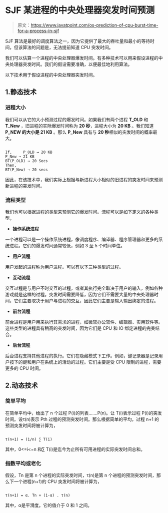 # SJF 某进程的中央处理器突发时间预测

> 原文：<https://www.javatpoint.com/os-prediction-of-cpu-burst-time-for-a-process-in-sjf>

SJF 算法是最好的调度算法之一，因为它提供了最大的吞吐量和最小的等待时间，但该算法的问题是，无法提前知道 CPU 突发时间。

我们可以估算一个进程的中央处理器爆发时间。有多种技术可以用来假设进程的中央处理器突发时间。我们的假设需要准确，以便最佳地利用算法。

以下技术用于假设进程的中央处理器突发时间。

## 1.静态技术

### 进程大小

我们可以从它的大小预测过程的爆发时间。如果我们有两个进程 **T_OLD** 和 **T_New** ，旧进程的实际爆发时间称为 **20 秒**，进程大小为 **20 KB** 。我们知道 **P_NEW 的大小是 21 KB** 。那么 **P_New** 具有与 **20 秒**相似的突发时间的概率最大。

```

If,     P_OLD → 20 KB 
P_New → 21 KB 
BT(P_OLD) → 20 Secs
Then, 
BT(P_New) → 20 secs

```

因此，在该技术中，我们实际上根据与新进程大小相似的旧进程的突发时间来预测新进程的突发时间。

### 流程类型

我们也可以根据进程的类型来预测它的爆发时间。流程可以是如下定义的各种类型。

*   **操作系统进程**

一个进程可以是一个操作系统进程，像调度程序、编译器、程序管理器和更多的系统进程。它们的爆发时间通常较低，例如 3 至 5 个时间单位。

*   **用户流程**

用户发起的进程称为用户进程。可以有以下三种类型的过程。

*   **互动流程**

交互过程是与用户不时交互的过程，或者其执行完全取决于用户的输入，例如各种游戏就是这样的过程。突发时间需要降低，因为它们不需要大量的中央处理器时间，它们主要取决于用户与进程的交互，因此它们主要是输入输出绑定的进程。

*   **前台流程**

前台进程是用户用来执行其需求的进程，如微软办公软件、编辑器、实用软件等。这些类型的进程具有稍高的突发时间，因为它们是 CPU 和 IO 绑定进程的完美结合。

*   **后台流程**

后台进程支持其他进程的执行。它们在隐藏模式下工作。例如，键记录器是记录用户按下的键和用户在系统上的活动的过程。它们主要是受 CPU 限制的进程，需要更多的 CPU 时间。

## 2.动态技术

### 简单平均

在简单平均中，给出了 n 个过程 P(i)的列表.......P(n)。让 T(i)表示过程 P(i)的突发时间。设τ(n)表示 Pth 过程的预测突发时间。那么根据简单的平均，过程 n+1 的预测突发时间将被计算为，

```

τ(n+1) = (1/n) ∑ T(i)

```

其中，0<=i<=n 和∑ T(i)是迄今为止所有可用进程的实际突发时间总和。

### 指数平均或老化

假设，Tn 是第 n 个进程的实际突发时间，τ(n)是第 n 个进程的预测突发时间，那么下一个进程(n+1)的 CPU 突发时间将被计算为，

```

τ(n+1) = α. Tn + (1-α) . τ(n)

```

其中，α是平滑度。它的值介于 0 和 1 之间。